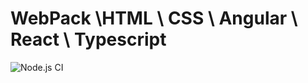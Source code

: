 # WebPack \HTML \ CSS \ Angular \ React \ Typescript
![Node.js CI](https://github.com/alexeysmorkalov/WebDevProfile/workflows/Node.js%20CI/badge.svg)
